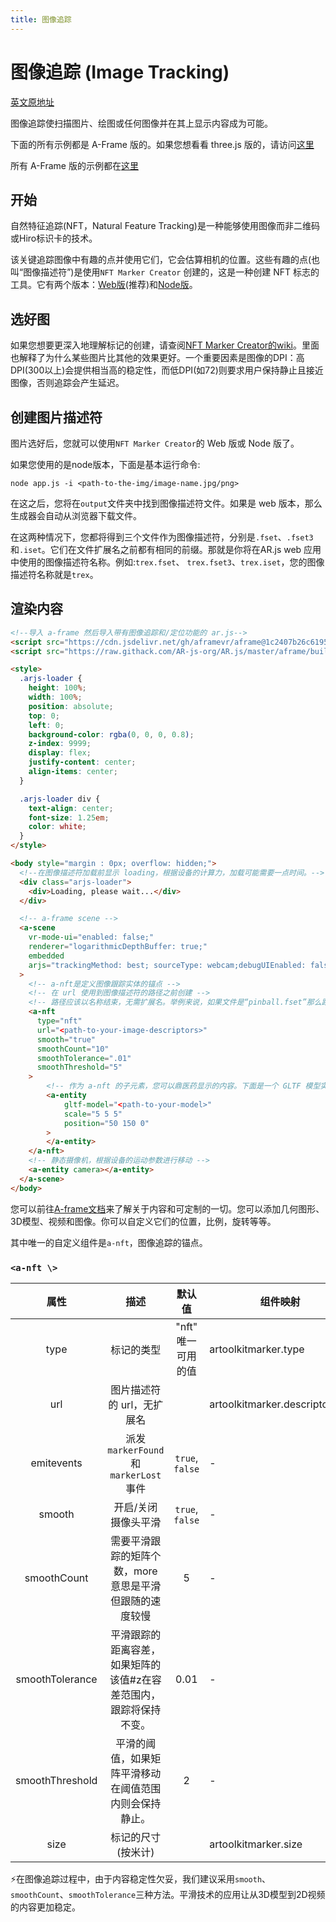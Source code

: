 ```yaml
---
title: 图像追踪
---
```


# 图像追踪 (Image Tracking)

[英文原地址](https://ar-js-org.github.io/AR.js-Docs/image-tracking/)

图像追踪使扫描图片、绘图或任何图像并在其上显示内容成为可能。

下面的所有示例都是 A-Frame 版的。如果您想看看 three.js 版的，请访问[这里](https://github.com/AR-js-org/AR.js/blob/master/three.js/examples/nft.html)

所有 A-Frame 版的示例都在[这里](https://github.com/AR-js-org/AR.js/tree/master/aframe/examples/image-tracking/)

## 开始

自然特征追踪(NFT，Natural Feature Tracking)是一种能够使用图像而非二维码或Hiro标识卡的技术。

[Web版]:https://carnaux.github.io/NFT-Marker-Creator/
[Node版]:https://github.com/Carnaux/NFT-Marker-Creator

该关键追踪图像中有趣的点并使用它们，它会估算相机的位置。这些有趣的点(也叫“图像描述符”)是使用`NFT Marker Creator` 创建的，这是一种创建 NFT 标志的工具。它有两个版本：[Web版][Web版](推荐)和[Node版][Node版]。

## 选好图

如果您想要更深入地理解标记的创建，请查阅[NFT Marker Creator的wiki](https://github.com/Carnaux/NFT-Marker-Creator/wiki/Creating-good-markers)。里面也解释了为什么某些图片比其他的效果更好。一个重要因素是图像的DPI：高DPI(300以上)会提供相当高的稳定性，而低DPI(如72)则要求用户保持静止且接近图像，否则追踪会产生延迟。

## 创建图片描述符

图片选好后，您就可以使用`NFT Marker Creator`的 Web 版或 Node 版了。

如果您使用的是node版本，下面是基本运行命令:

```shell
node app.js -i <path-to-the-img/image-name.jpg/png>
```

在这之后，您将在`output`文件夹中找到图像描述符文件。如果是 web 版本，那么生成器会自动从浏览器下载文件。

在这两种情况下，您都将得到三个文件作为图像描述符，分别是`.fset`、`.fset3`和`.iset`。它们在文件扩展名之前都有相同的前缀。那就是你将在AR.js web 应用中使用的图像描述符名称。例如:`trex.fset`、 `trex.fset3`、`trex.iset`，您的图像描述符名称就是`trex`。

## 渲染内容

```html
<!--导入 a-frame 然后导入带有图像追踪和/定位功能的 ar.js-->
<script src="https://cdn.jsdelivr.net/gh/aframevr/aframe@1c2407b26c61958baa93967b5412487cd94b290b/dist/aframe-master.min.js"></script>
<script src="https://raw.githack.com/AR-js-org/AR.js/master/aframe/build/aframe-ar-nft.js"></script>

<style>
  .arjs-loader {
    height: 100%;
    width: 100%;
    position: absolute;
    top: 0;
    left: 0;
    background-color: rgba(0, 0, 0, 0.8);
    z-index: 9999;
    display: flex;
    justify-content: center;
    align-items: center;
  }

  .arjs-loader div {
    text-align: center;
    font-size: 1.25em;
    color: white;
  }
</style>

<body style="margin : 0px; overflow: hidden;">
  <!--在图像描述符加载前显示 loading，根据设备的计算力，加载可能需要一点时间。-->
  <div class="arjs-loader">
    <div>Loading, please wait...</div>
  </div>

  <!-- a-frame scene -->
  <a-scene
    vr-mode-ui="enabled: false;"
    renderer="logarithmicDepthBuffer: true;"
    embedded
    arjs="trackingMethod: best; sourceType: webcam;debugUIEnabled: false;"
  >
    <!-- a-nft是定义图像跟踪实体的锚点 -->
    <!-- 在 url 使用到图像描述符的路径之前创建 -->
    <!-- 路径应该以名称结束，无需扩展名。举例来说，如果文件是“pinball.fset”那么路径的结尾单次就是“pinball” -->
    <a-nft
      type="nft"
      url="<path-to-your-image-descriptors>"
      smooth="true"
      smoothCount="10"
      smoothTolerance=".01"
      smoothThreshold="5"
    >
        <!-- 作为 a-nft 的子元素，您可以鼎医药显示的内容。下面是一个 GLTF 模型实体 -->
        <a-entity
            gltf-model="<path-to-your-model>"
            scale="5 5 5"
            position="50 150 0"
        >
        </a-entity>
    </a-nft>
    <!-- 静态摄像机，根据设备的运动参数进行移动 -->
    <a-entity camera></a-entity>
  </a-scene>
</body>
```

您可以前往[A-frame文档](https://aframe.io/docs/1.0.0/introduction/)来了解关于内容和可定制的一切。您可以添加几何图形、3D模型、视频和图像。你可以自定义它们的位置，比例，旋转等等。

其中唯一的自定义组件是`a-nft`，图像追踪的锚点。

### `<a-nft \>`

| 属性 | 描述 | 默认值 | 组件映射 |
|:---:|:----:|:----:|----|
| type | 标记的类型 | "nft" 唯一可用的值 | artoolkitmarker.type |
| url | 图片描述符的 url，无扩展名 || artoolkitmarker.descriptorsUrl |
| emitevents | 派发`markerFound`和`markerLost`事件 | `true`, `false` | - |
| smooth | 开启/关闭 摄像头平滑 | `true`, `false` |- |
| smoothCount | 需要平滑跟踪的矩阵个数，more 意思是平滑但跟随的速度较慢 | 5 |- |
| smoothTolerance | 平滑跟踪的距离容差，如果矩阵的该值#z在容差范围内，跟踪将保持不变。 | 0.01 |- |
| smoothThreshold | 平滑的阈值，如果矩阵平滑移动在阈值范围内则会保持静止。 | 2 |- |
| size | 标记的尺寸(按米计) || artoolkitmarker.size |

⚡️在图像追踪过程中，由于内容稳定性欠妥，我们建议采用`smooth`、`smoothCount`、`smoothTolerance`三种方法。平滑技术的应用让从3D模型到2D视频的内容更加稳定。